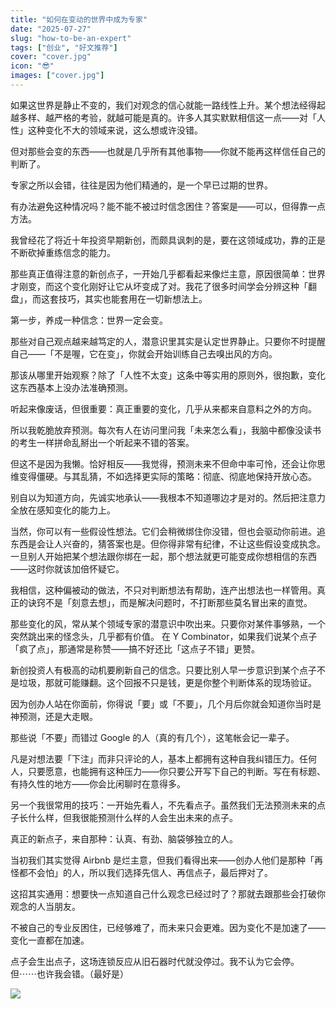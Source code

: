 ```yaml
---
title: "如何在变动的世界中成为专家"
date: "2025-07-27"
slug: "how-to-be-an-expert"
tags: ["创业", "好文推荐"]
cover: "cover.jpg"
icon: "😎"
images: ["cover.jpg"]
---
```

如果这世界是静止不变的，我们对观念的信心就能一路线性上升。某个想法经得起越多样、越严格的考验，就越可能是真的。许多人其实默默相信这一点——对「人性」这种变化不大的领域来说，这么想或许没错。



但对那些会变的东西——也就是几乎所有其他事物——你就不能再这样信任自己的判断了。



专家之所以会错，往往是因为他们精通的，是一个早已过期的世界。



有办法避免这种情况吗？能不能不被过时信念困住？答案是——可以，但得靠一点方法。



我曾经花了将近十年投资早期新创，而颇具讽刺的是，要在这领域成功，靠的正是不断砍掉重练信念的能力。



那些真正值得注意的新创点子，一开始几乎都看起来像烂主意，原因很简单：世界才刚变，而这个变化刚好让它从坏变成了对。我花了很多时间学会分辨这种「翻盘」，而这套技巧，其实也能套用在一切新想法上。



第一步，养成一种信念：世界一定会变。



那些对自己观点越来越笃定的人，潜意识里其实是认定世界静止。只要你不时提醒自己——「不是喔，它在变」，你就会开始训练自己去嗅出风的方向。



那该从哪里开始观察？除了「人性不太变」这条中等实用的原则外，很抱歉，变化这东西基本上没办法准确预测。



听起来像废话，但很重要：真正重要的变化，几乎从来都来自意料之外的方向。



所以我乾脆放弃预测。每次有人在访问里问我「未来怎么看」，我脑中都像没读书的考生一样拼命乱掰出一个听起来不错的答案。



但这不是因为我懒。恰好相反——我觉得，预测未来不但命中率可怜，还会让你思维变得僵硬。与其乱猜，不如选择更实际的策略：彻底、彻底地保持开放心态。



别自以为知道方向，先诚实地承认——我根本不知道哪边才是对的。然后把注意力全放在感知变化的能力上。



当然，你可以有一些假设性想法。它们会稍微绑住你没错，但也会驱动你前进。追东西是会让人兴奋的，猜答案也是。但你得非常有纪律，不让这些假设变成执念。
一旦别人开始把某个想法跟你绑在一起，那个想法就更可能变成你想相信的东西——这时你就该加倍怀疑它。



我相信，这种偏被动的做法，不只对判断想法有帮助，连产出想法也一样管用。真正的诀窍不是「刻意去想」，而是解决问题时，不打断那些莫名冒出来的直觉。



那些变化的风，常从某个领域专家的潜意识中吹出来。只要你对某件事够熟，一个突然跳出来的怪念头，几乎都有价值。
在 Y Combinator，如果我们说某个点子「疯了点」，那通常是称赞——搞不好还比「这点子不错」更赞。



新创投资人有极高的动机要刷新自己的信念。只要比别人早一步意识到某个点子不是垃圾，那就可能赚翻。这个回报不只是钱，更是你整个判断体系的现场验证。



因为创办人站在你面前，你得说「要」或「不要」，几个月后你就会知道你当时是神预测，还是大走眼。



那些说「不要」而错过 Google 的人（真的有几个），这笔帐会记一辈子。



凡是对想法要「下注」而非只评论的人，基本上都拥有这种自我纠错压力。任何人，只要愿意，也能拥有这种压力——你只要公开写下自己的判断。写在有标题、有持久性的地方——你会比闲聊时在意得多。



另一个我很常用的技巧：一开始先看人，不先看点子。虽然我们无法预测未来的点子长什么样，但我很能预测什么样的人会生出未来的点子。



真正的新点子，来自那种：认真、有劲、脑袋够独立的人。



当初我们其实觉得 Airbnb 是烂主意，但我们看得出来——创办人他们是那种「再怪都不会怕」的人，所以我们选择先信人、再信点子，最后押对了。



这招其实通用：想要快一点知道自己什么观念已经过时了？那就去跟那些会打破你观念的人当朋友。



不被自己的专业反困住，已经够难了，而未来只会更难。因为变化不是加速了——变化一直都在加速。



点子会生出点子，这场连锁反应从旧石器时代就没停过。我不认为它会停。
但⋯⋯也许我会错。（最好是）




![](https://prod-files-secure.s3.us-west-2.amazonaws.com/112d0858-5090-4d34-a606-b75eb8d65fd2/46476355-9cf3-4e99-9b7a-3531bc426380/1000202064.png?X-Amz-Algorithm=AWS4-HMAC-SHA256&X-Amz-Content-Sha256=UNSIGNED-PAYLOAD&X-Amz-Credential=ASIAZI2LB466X2NVTFSU%2F20250807%2Fus-west-2%2Fs3%2Faws4_request&X-Amz-Date=20250807T114726Z&X-Amz-Expires=3600&X-Amz-Security-Token=IQoJb3JpZ2luX2VjEFMaCXVzLXdlc3QtMiJGMEQCIBxya1cgYAnS6pX%2FqopEHpiSgg%2B4OI6mG8j4Fl4DrwnwAiA65BpIMLnzgB9Z1Z5mjjiw7Tqx70oiO4lXmKH4V0IISyqIBAiM%2F%2F%2F%2F%2F%2F%2F%2F%2F%2F8BEAAaDDYzNzQyMzE4MzgwNSIMv1qvshM54UCEylCiKtwDwUo1xsh4%2FgoDWRXQYgk0wXJ6Hp5TXvPcgzkjJy3oJMk2za0otPYRG58KvvIhwpVeVwASyJiq%2BUl3Emn%2FS02tjGuekZBMf76CWKsljfuJ6k%2F6c4MiV0NeLFqIlwIcG70I6BKOIM%2BayJoI0kJ2eTAC2fzgnZJXYsvIorCIIMaum0VjW%2FhgBw00g1TETZ9JIIb9QjiTaf3sS3gJdSl7cOauTTUGjE%2FMdBR1X8R6wOuPu6OIqdh7RP2F25cRuENfGbWEe%2FxVcgl1hEtZieVqFlxWyV5ldVN08OPqssG%2FGHdxx22QDz%2FNxUrZQx5uSlcNH%2B%2FBnVBOnUXMl%2BkWolRoa2aaBLdUcPpH4YQCAe%2BjLG2XOYdXE0ds1GnqhYuIKbkGAXblr0VPClVrzZS6RVlcarNckcIWr1860Rx852SkWXG4ddP5CqvGZFjh4oYgW%2F099GjQs9DuQOjUNlnTrZq%2FzEW83JCvFtv6KSnGDeJprpFEX0yqKEJ9hg2saD8ktRgASNCmdk4w4Cm7alEJI6nehzhjfMmwnv%2B4E6IFMQ7N3OQZyX61lJTwdGrOGTooZHFIiixrysSFuedWDG4ASE%2FLw8wUUxDn85%2BdrZnw03IKyQ4jyVz3hbX%2BSUkwAmk%2B5OowxpHSxAY6pgEhIvntyPpnkUzIEgLFSDXoi7ty6FKLWFzCY8jDCWr98f1IAgENqfgnw4%2FUZ%2F%2FHg9E4WQAmIl1s%2Fm5Syu4BuhHFTHXvgOny8k6hPI2IJJlas5NezjCvxJ%2BgmMM7UouQ3q%2BryutgVv3sHB5tC1cWEtUB8KaJVOvn8fkQRBLY5tAnZ2EuMqRVNaclC7nc4Ya%2FYaVh%2Ffw%2FMSwhKOPOR6vsW0uF4V3uO4tY&X-Amz-Signature=7383dfbb25e95de24c6521d89b96f1f2b68788c6182f9811d55247ddbf4be630&X-Amz-SignedHeaders=host&x-amz-checksum-mode=ENABLED&x-id=GetObject)

